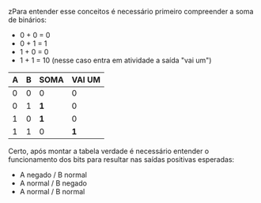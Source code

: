 zPara entender esse conceitos é necessário primeiro compreender a soma de binários:

- 0 + 0 = 0 
- 0 + 1 = 1
- 1 + 0 = 0 
- 1 + 1 = 10 (nesse caso entra em  atividade a saída "vai um")

| A   | B   | SOMA  | VAI UM |
| --- | --- | ----- | ------ |
| 0   | 0   | 0     | 0      |
| 0   | 1   | **1** | 0      |
| 1   | 0   | **1** | 0      |
| 1   | 1   | 0     | **1**  |

Certo, após montar a tabela verdade é necessário entender o funcionamento dos bits para resultar nas saídas positivas esperadas: 

- A negado  / B normal 
- A normal / B negado 
- A normal / B normal 

